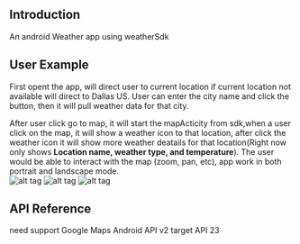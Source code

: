 ## Introduction
An android Weather app using  weatherSdk
  
## User Example
First opent the app, will direct user to current location if current location not available will direct to Dallas US.
User can enter the city name and click the button, then it will pull weather data for that city.<br/>

After user click go to map, it will start the mapActicity from sdk,when a user click on the map, it will show a weather icon to that location,  after click the weather icon it will show more weather deatails for that location(Right now only shows **Location name, weather type, and temperature**). 
The user would be able to interact with the map (zoom, pan, etc),  app work in both portrait and landscape mode.<br/>
![alt tag](https://raw.githubusercontent.com/louisli1989/MyWeather/master/shot3.png)
![alt tag](https://raw.githubusercontent.com/louisli1989/weatherMap/master/screenshot1.png)
![alt tag](https://raw.githubusercontent.com/louisli1989/weatherMap/master/screenshot2.png)

## API Reference
need support Google Maps Android API v2
target API 23
